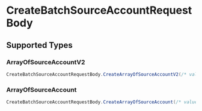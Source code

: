 # CreateBatchSourceAccountRequestBody


## Supported Types

### ArrayOfSourceAccountV2

```csharp
CreateBatchSourceAccountRequestBody.CreateArrayOfSourceAccountV2(/* values here */);
```

### ArrayOfSourceAccount

```csharp
CreateBatchSourceAccountRequestBody.CreateArrayOfSourceAccount(/* values here */);
```
